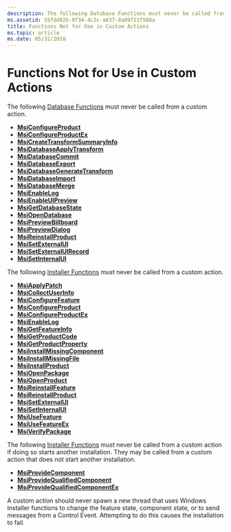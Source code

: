```yaml
---
description: The following Database Functions must never be called from a custom action.
ms.assetid: 55fdd82b-9f34-4c2c-a837-8a09f21f568a
title: Functions Not for Use in Custom Actions
ms.topic: article
ms.date: 05/31/2018
---
```


# Functions Not for Use in Custom Actions

The following [Database Functions](database-functions.md) must never be called from a custom action.

-   [**MsiConfigureProduct**](/windows/desktop/api/Msi/nf-msi-msiconfigureproducta)
-   [**MsiConfigureProductEx**](/windows/desktop/api/Msi/nf-msi-msiconfigureproductexa)
-   [**MsiCreateTransformSummaryInfo**](/windows/desktop/api/Msiquery/nf-msiquery-msicreatetransformsummaryinfoa)
-   [**MsiDatabaseApplyTransform**](/windows/desktop/api/Msiquery/nf-msiquery-msidatabaseapplytransforma)
-   [**MsiDatabaseCommit**](/windows/desktop/api/Msiquery/nf-msiquery-msidatabasecommit)
-   [**MsiDatabaseExport**](/windows/desktop/api/Msiquery/nf-msiquery-msidatabaseexporta)
-   [**MsiDatabaseGenerateTransform**](/windows/desktop/api/Msiquery/nf-msiquery-msidatabasegeneratetransforma)
-   [**MsiDatabaseImport**](/windows/desktop/api/Msiquery/nf-msiquery-msidatabaseimporta)
-   [**MsiDatabaseMerge**](/windows/desktop/api/Msiquery/nf-msiquery-msidatabasemergea)
-   [**MsiEnableLog**](/windows/desktop/api/Msi/nf-msi-msienableloga)
-   [**MsiEnableUIPreview**](/windows/desktop/api/Msiquery/nf-msiquery-msienableuipreview)
-   [**MsiGetDatabaseState**](/windows/desktop/api/Msiquery/nf-msiquery-msigetdatabasestate)
-   [**MsiOpenDatabase**](/windows/desktop/api/Msiquery/nf-msiquery-msiopendatabasea)
-   [**MsiPreviewBillboard**](/windows/desktop/api/Msiquery/nf-msiquery-msipreviewbillboarda)
-   [**MsiPreviewDialog**](/windows/desktop/api/Msiquery/nf-msiquery-msipreviewdialoga)
-   [**MsiReinstallProduct**](/windows/desktop/api/Msi/nf-msi-msireinstallproducta)
-   [**MsiSetExternalUI**](/windows/desktop/api/Msi/nf-msi-msisetexternaluia)
-   [**MsiSetExternalUIRecord**](/windows/desktop/api/Msi/nf-msi-msisetexternaluirecord)
-   [**MsiSetInternalUI**](/windows/desktop/api/Msi/nf-msi-msisetinternalui)

The following [Installer Functions](installer-function-reference.md) must never be called from a custom action.

-   [**MsiApplyPatch**](/windows/desktop/api/Msi/nf-msi-msiapplypatcha)
-   [**MsiCollectUserInfo**](/windows/desktop/api/Msi/nf-msi-msicollectuserinfoa)
-   [**MsiConfigureFeature**](/windows/desktop/api/Msi/nf-msi-msiconfigurefeaturea)
-   [**MsiConfigureProduct**](/windows/desktop/api/Msi/nf-msi-msiconfigureproducta)
-   [**MsiConfigureProductEx**](/windows/desktop/api/Msi/nf-msi-msiconfigureproductexa)
-   [**MsiEnableLog**](/windows/desktop/api/Msi/nf-msi-msienableloga)
-   [**MsiGetFeatureInfo**](/windows/desktop/api/Msi/nf-msi-msigetfeatureinfoa)
-   [**MsiGetProductCode**](/windows/desktop/api/Msi/nf-msi-msigetproductcodea)
-   [**MsiGetProductProperty**](/windows/desktop/api/Msi/nf-msi-msigetproductpropertya)
-   [**MsiInstallMissingComponent**](/windows/desktop/api/Msi/nf-msi-msiinstallmissingcomponenta)
-   [**MsiInstallMissingFile**](/windows/desktop/api/Msi/nf-msi-msiinstallmissingfilea)
-   [**MsiInstallProduct**](/windows/desktop/api/Msi/nf-msi-msiinstallproducta)
-   [**MsiOpenPackage**](/windows/desktop/api/Msi/nf-msi-msiopenpackagea)
-   [**MsiOpenProduct**](/windows/desktop/api/Msi/nf-msi-msiopenproducta)
-   [**MsiReinstallFeature**](/windows/desktop/api/Msi/nf-msi-msireinstallfeaturea)
-   [**MsiReinstallProduct**](/windows/desktop/api/Msi/nf-msi-msireinstallproducta)
-   [**MsiSetExternalUI**](/windows/desktop/api/Msi/nf-msi-msisetexternaluia)
-   [**MsiSetInternalUI**](/windows/desktop/api/Msi/nf-msi-msisetinternalui)
-   [**MsiUseFeature**](/windows/desktop/api/Msi/nf-msi-msiusefeaturea)
-   [**MsiUseFeatureEx**](/windows/desktop/api/Msi/nf-msi-msiusefeatureexa)
-   [**MsiVerifyPackage**](/windows/desktop/api/Msi/nf-msi-msiverifypackagea)

The following [Installer Functions](installer-function-reference.md) must never be called from a custom action if doing so starts another installation. They may be called from a custom action that does not start another installation.

-   [**MsiProvideComponent**](/windows/desktop/api/Msi/nf-msi-msiprovidecomponenta)
-   [**MsiProvideQualifiedComponent**](/windows/desktop/api/Msi/nf-msi-msiprovidequalifiedcomponenta)
-   [**MsiProvideQualifiedComponentEx**](/windows/desktop/api/Msi/nf-msi-msiprovidequalifiedcomponentexa)

A custom action should never spawn a new thread that uses Windows Installer functions to change the feature state, component state, or to send messages from a Control Event. Attempting to do this causes the installation to fail.

 

 



